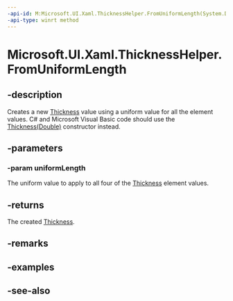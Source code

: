 ```yaml
---
-api-id: M:Microsoft.UI.Xaml.ThicknessHelper.FromUniformLength(System.Double)
-api-type: winrt method
---
```


<!-- Method syntax
public Windows.UI.Xaml.Thickness FromUniformLength(System.Double uniformLength)
-->

# Microsoft.UI.Xaml.ThicknessHelper.FromUniformLength

## -description

Creates a new [Thickness](thickness.md) value using a uniform value for all the element values. C# and Microsoft Visual Basic code should use the [Thickness(Double)](/dotnet/api/windows.ui.xaml.gridlength.-ctor#Windows_UI_Xaml_GridLength__ctor_System_Double_) constructor instead.

## -parameters

### -param uniformLength

The uniform value to apply to all four of the [Thickness](thickness.md) element values.

## -returns

The created [Thickness](thickness.md).

## -remarks

## -examples

## -see-also
